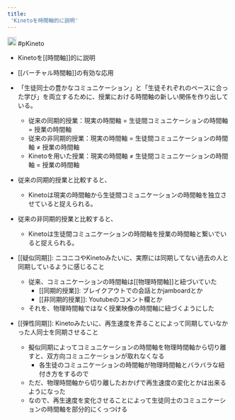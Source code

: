 ```yaml
---
title:
 'Kinetoを時間軸的に説明'
---
```


<img src='https://scrapbox.io/api/pages/blu3mo-public/public/icon' alt='public.icon' height="19.5"/>
#pKineto

- Kinetoを[[時間軸]]的に説明
- [[バーチャル時間軸]]の有効な応用


- 「生徒同士の豊かなコミュニケーション」と「生徒それぞれのペースに合った学び」を両立するために、授業における時間軸の新しい関係を作り出している。
    - 従来の同期的授業：現実の時間軸 = 生徒間コミュニケーションの時間軸 = 授業の時間軸
    - 従来の非同期的授業：現実の時間軸 = 生徒間コミュニケーションの時間軸 ≠ 授業の時間軸
    - Kinetoを用いた授業：現実の時間軸 ≠ 生徒間コミュニケーションの時間軸 = 授業の時間軸
- 従来の同期的授業と比較すると、
    - Kinetoは現実の時間軸から生徒間コミュニケーションの時間軸を独立させていると捉えられる。
- 従来の非同期的授業と比較すると、
    - Kinetoは生徒間コミュニケーションの時間軸を授業の時間軸と繋いでいると捉えられる。


- [[疑似同期]]: ニコニコやKinetoみたいに、実際には同期してない過去の人と同期しているように感じること
    - 従来、コミュニケーションの時間軸は[[物理時間軸]]と紐づいていた
        - [[同期的授業]]: ブレイクアウトでの会話とかjamboardとか
        - [[非同期的授業]]: Youtubeのコメント欄とか
    - それを、物理時間軸ではなく授業映像の時間軸に紐づくようにした


- [[弾性同期]]: Kinetoみたいに、再生速度を弄ることによって同期していなかった人同士を同期させること
    - 擬似同期によってコミュニケーションの時間軸を物理時間軸から切り離すと、双方向コミュニケーションが取れなくなる
        - 各生徒のコミュニケーションの時間軸が物理時間軸とバラバラな紐付き方をするので
    - ただ、物理時間軸から切り離したおかげで再生速度の変化とかは出来るようになった
    - なので、再生速度を変化させることによって生徒同士のコミュニケーションの時間軸を部分的にくっつける
